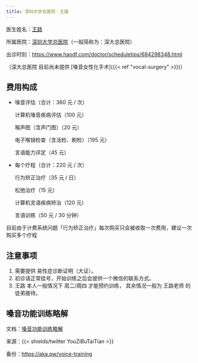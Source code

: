 ```yaml
---
title: 深圳大学总医院｜王路
---
```


医生姓名：[王路](https://sugh.szu.edu.cn/Html/Doctors/Main/Index_648.html)

所属医院：[深圳大学总医院](https://amap.com/place/B0FFGS2QMD)（一般简称为：深大总医院）

出诊时刻：<https://www.haodf.com/doctor/scheduletips/684298348.html>

（深大总医院 目前尚未提供 [嗓音女性化手术]({{< ref "vocal-surgery" >}})）

## 费用构成

- 嗓音评估（合计：360 元 / 次）

  计算机嗓音疾病评估（100 元）

  喉声图（含声门图）（20 元）

  电子喉镜检查（含活检、刷检）（195 元）

  言语能力评定（45 元）

- 每个疗程（合计：220 元 / 次）

  行为矫正治疗（35 元 / 日）

  松弛治疗（15 元）

  计算机言语疾病矫治（120 元）

  言语训练（50 元 / 30 分钟）

目前由于计费系统问题「行为矫正治疗」每次购买只会被收取一次费用，建议一次购买多个疗程

## 注意事项

1. 需要提供 易性症诊断证明（大证）。
1. 初诊请正常挂号，开始训练之后会提供一个微信的联系方式。
1. 王路 本人一般情况下 周二/周四 才能预约训练， 其余情况一般为 王路老师 的 徒弟接待。

## 嗓音功能训练略解

文档：[嗓音功能训练略解](voice-training.pdf)

来源：{{< shields/twitter YouZiBuTaiTian >}}

备份：<https://aka.pw/voice-training>
